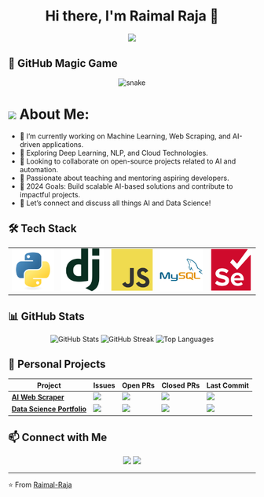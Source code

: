 <div align="center">
    <h1> Hi there, I'm Raimal Raja 👋</h1>
</div>

<p align="center">
<a href="https://github.com/Raimal-Raja"><img src="https://readme-typing-svg.herokuapp.com?lines=Data+Scientist;Python+Developer;Web+Scraping+Expert;Machine+Learning+Enthusiast&center=true&width=500&height=50"></a>
</p>

## 🐍 GitHub Magic Game

<p align="center">
 <img src="https://github.com/Raimal-Raja/Raimal-Raja/raw/output/github-contribution-grid-snake-dark.svg" alt="snake"></p>

# <img src=".github/workflows/flyingcat.gif" height=65/>  About Me:

- 🔭 I’m currently working on Machine Learning, Web Scraping, and AI-driven applications.
- 🌱 Exploring Deep Learning, NLP, and Cloud Technologies.
- 👯 Looking to collaborate on open-source projects related to AI and automation.
- 📢 Passionate about teaching and mentoring aspiring developers.
- 🥅 2024 Goals: Build scalable AI-based solutions and contribute to impactful projects.
- 💎 Let’s connect and discuss all things AI and Data Science!

## 🛠 Tech Stack

<table width="80%">
<tr>
    <td align='center' width="150">
        <img src="https://github.com/devicons/devicon/blob/master/icons/python/python-original.svg" width="100">
    </td>
    <td align='center' width="150">
        <img src="https://github.com/devicons/devicon/blob/master/icons/django/django-plain.svg" width="100">
    </td>
    <td align='center' width="150">
        <img src="https://github.com/devicons/devicon/blob/master/icons/javascript/javascript-original.svg" width="100">
    </td>
    <td align='center' width="150">
        <img src="https://github.com/devicons/devicon/blob/master/icons/mysql/mysql-original-wordmark.svg" width="100">
    </td>
    <td align='center' width="150">
        <img src="https://github.com/devicons/devicon/blob/master/icons/selenium/selenium-original.svg" width="100">
    </td>
</tr>
</table>

## 📊 GitHub Stats

<div align="center">
  <img src="https://github-readme-stats.vercel.app/api?username=Raimal-Raja&show_icons=true&theme=dark" alt="GitHub Stats" />
  <img src="https://github-readme-streak-stats.herokuapp.com/?user=Raimal-Raja&theme=dark" alt="GitHub Streak" />
  <img src="https://github-profile-summary-cards.vercel.app/api/cards/repos-per-language?username=Raimal-Raja&theme=gruvbox" alt="Top Languages" />
</div>

## 🚀 Personal Projects

| Project | Issues | Open PRs | Closed PRs | Last Commit |
|---------|--------|---------|-----------|-------------|
| [**AI Web Scraper**](https://github.com/Raimal-Raja/AI-Web-Scraper) | ![](https://img.shields.io/github/issues/Raimal-Raja/AI-Web-Scraper) | ![](https://img.shields.io/github/issues-pr/Raimal-Raja/AI-Web-Scraper) | ![](https://img.shields.io/github/issues-pr-closed/Raimal-Raja/AI-Web-Scraper) | ![](https://img.shields.io/github/last-commit/Raimal-Raja/AI-Web-Scraper) |
| [**Data Science Portfolio**](https://github.com/Raimal-Raja/Data-Science-Portfolio) | ![](https://img.shields.io/github/issues/Raimal-Raja/Data-Science-Portfolio) | ![](https://img.shields.io/github/issues-pr/Raimal-Raja/Data-Science-Portfolio) | ![](https://img.shields.io/github/issues-pr-closed/Raimal-Raja/Data-Science-Portfolio) | ![](https://img.shields.io/github/last-commit/Raimal-Raja/Data-Science-Portfolio) |

## 📫 Connect with Me
<p align="center">
<a href="https://www.linkedin.com/in/raimal-raja-kolhi-9422351b6/"><img src="https://img.shields.io/badge/-Raimal%20Raja-0077B5?style=flat&logo=Linkedin&logoColor=white"/></a>
<a href="mailto:raimalrajagoal@gmail.com"><img src="https://img.shields.io/badge/-raimalrajagoal@gmail.com-D14836?style=flat&logo=Gmail&logoColor=white"/></a>
</p>

---
⭐️ From [Raimal-Raja](https://github.com/Raimal-Raja)
